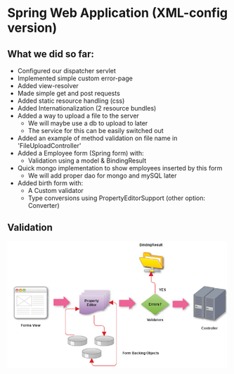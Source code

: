 # Spring Web Application (XML-config version)

## What we did so far:
- Configured our dispatcher servlet
- Implemented simple custom error-page
- Added view-resolver
- Made simple get and post requests
- Added static resource handling (css)
- Added Internationalization (2 resource bundles)
- Added a way to upload a file to the server
  - We will maybe use a db to upload to later
  - The service for this can be easily switched out
- Added an example of method validation on file name in 'FileUploadController'
- Added a Employee form (Spring form) with:
  - Validation using a model & BindingResult
- Quick mongo implementation to show employees inserted by this form
  - We will add proper dao for mongo and mySQL later
- Added birth form with:
  - A Custom validator
  - Type conversions using PropertyEditorSupport (other option: Converter)

## Validation
<img width="500" src="https://raw.githubusercontent.com/H3AR7B3A7/SpringServletStackXml/master/validation.png" alt="fc"><br>